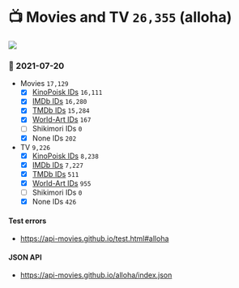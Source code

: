 # :tv: Movies and TV `26,355` (alloha)

<a href="https://API-Movies.github.io"><img src="https://API-Movies.github.io/banner.png?cache"></a>

### :date: 2021-07-20
- Movies `17,129`
  - [x] <a href="https://API-Movies.github.io/alloha/movie_kinopoisk_ids.json">KinoPoisk IDs</a> `16,111`
  - [x] <a href="https://API-Movies.github.io/alloha/movie_imdb_ids.json">IMDb IDs</a> `16,280`
  - [x] <a href="https://API-Movies.github.io/alloha/movie_tmdb_ids.json">TMDb IDs</a> `15,284`
  - [x] <a href="https://API-Movies.github.io/alloha/movie_world_art_ids.json">World-Art IDs</a> `167`
  - [ ] Shikimori IDs `0`
  - [x] None IDs `202`
- TV `9,226`
  - [x] <a href="https://API-Movies.github.io/alloha/tv_kinopoisk_ids.json">KinoPoisk IDs</a> `8,238`
  - [x] <a href="https://API-Movies.github.io/alloha/tv_imdb_ids.json">IMDb IDs</a> `7,227`
  - [x] <a href="https://API-Movies.github.io/alloha/tv_tmdb_ids.json">TMDb IDs</a> `511`
  - [x] <a href="https://API-Movies.github.io/alloha/tv_world_art_ids.json">World-Art IDs</a> `955`
  - [ ] Shikimori IDs `0`
  - [x] None IDs `426`
#### Test errors
- <a href='https://api-movies.github.io/test.html#alloha'>https://api-movies.github.io/test.html#alloha</a>
#### JSON API
- <a href='https://api-movies.github.io/alloha/index.json'>https://api-movies.github.io/alloha/index.json</a>
